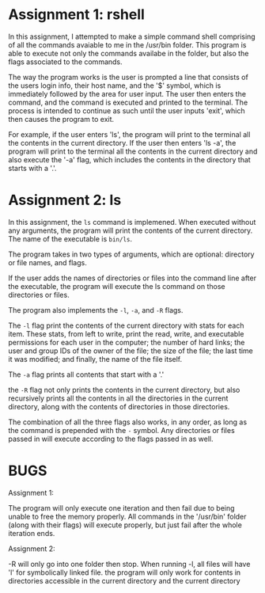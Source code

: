Assignment 1: rshell
======

In this assignment, I attempted to make a simple command shell comprising of all the commands avaiable to me in the /usr/bin folder. This program is able to execute not only the commands availabe in the folder, but also the flags associated to the commands.

The way the program works is the user is prompted a line that consists of the users login info, their host name, and the '$' symbol, which is immediately followed by the area for user input. The user then enters the command, and the command is executed and printed to the terminal. The process is intended to continue as such until the user inputs 'exit', which then causes the program to exit.

For example, if the user enters 'ls', the program will print to the terminal all the contents in the current directory. If the user then enters 'ls -a', the program will print to the terminal all the contents in the current directory and also execute the '-a' flag, which includes the contents in the directory that starts with a '.'. 

Assignment 2: ls
======

In this assignment, the `ls` command is implemened. When executed without any arguments, the program will print the contents of the current directory. The name of the executable is `bin/ls`.

The program takes in two types of arguments, which are optional: directory or file names, and flags.

If the user adds the names of directories or files into the command line after the executable, the program will execute the ls command on those directories or files.

The program also implements the `-l`, `-a`, and `-R` flags. 

The `-l` flag print the contents of the current directory with stats for each item. These stats, from left to write, print the read, write, and executable permissions for each user in the computer; the number of hard links; the user and group IDs of the owner of the file; the size of the file; the last time it was modified; and finally, the name of the file itself.

The `-a` flag prints all contents that start with a '.'

the `-R` flag not only prints the contents in the current directory, but also recursively prints all the contents in all the directories in the current directory, along with the contents of directories in those directories.

The combination of all the three flags also works, in any order, as long as the command is prepended with the `-` symbol. Any directories or files passed in will execute according to the flags passed in as well.

BUGS
======
Assignment 1:

The program will only execute one iteration and then fail due to being unable to free the memory properly. All commands in the '/usr/bin' folder (along with their flags) will execute properly, but just fail after the whole iteration ends.

Assignment 2: 

-R will only go into one folder then stop. When running -l, all files will have 'l' for symbolically linked file. 
the program will only work for contents in directories accessible in the current directory and the current directory
